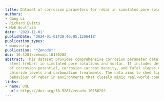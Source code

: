 ```yaml
---
title: Dataset of corrosion parameters for rebar in simulated pore solution and mortar
authors:
- Gang Li
- Richard Evitts
- Moh Boulfiza
date: '2023-11-01'
publishDate: '2024-01-01T20:46:05.120641Z'
publication_types:
- manuscript
publication: '*Zenodo*'
doi: 10.5281/zenodo.10150202
abstract: This dataset provides comprehensive corrosion parameter data for reinforcing
  steel (rebar) in simulated pore solutions and mortar. It includes detailed measurements
  of corrosion potential, corrosion current density, and Tafel slopes under various
  chloride levels and carbonation treatments. The data aims to shed light on the corrosion
  behaviour of rebar in environments that closely mimic real-world conditions.
links:
- name: URL
  url: https://doi.org/10.5281/zenodo.10150202
---
```

